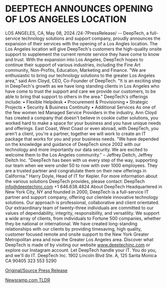 # DEEPTECH ANNOUNCES OPENING OF LOS ANGELES LOCATION

LOS ANGELES, CA, May 08, 2024 /24-7PressRelease/ -- DeepTech, a full-service technology solutions and support company, proudly announces the expansion of their services with the opening of a Los Angles location.  The Los Angeles location will give DeepTech's customers the high-quality onsite support to supplement the current remote service they have come to know and trust. With the expansion into Los Angeles, DeepTech hopes to continue their support of various industries, including the Fine Art community, Non-Profits, Education, Marketing and Finance.   "We are enthusiastic to bring our technology solutions to the greater Los Angeles area," said Ann Cloyd, CEO, Co-Founder of DeepTech. "It is an exciting step in DeepTech's growth as we have long standing clients in Los Angeles who have come to trust the support and care we provide our customers, to be able to bring that support to others in the area."  DeepTech's offerings include: •	Flexible Helpdesk •	Procurement & Provisioning •	Strategic Projects •	Security & Business Continuity •	Additional Services  As one of the few women led Managed Service Providers in the industry, Ann Cloyd has created a company that doesn't believe in cookie cutter solutions, you worked hard to make a space for your business and you have unique needs and offerings. East Coast, West Coast or even abroad, with DeepTech, you aren't a client, you're a partner, together we will work to create an IT package that works for you and your business needs.  "We have depended on the knowledge and guidance of DeepTech since 2002 with our technology and more importantly our data security. We are excited to welcome them to the Los Angeles community." – Jeffrey Deitch, Jeffrey Deitch Inc.  "DeepTech has been with us every step of the way, supporting our team when we were under 50 to now with over 1000 employees. They are a trusted partner and congratulate them on their new offerings in California." Harry Doyle, Head of IT for Kepler.   For more information about the various solutions DeepTech provides, please contact: DeepTech info@deeptechinc.com +1 646.638.4824  About DeepTech Headquartered in New York City, NY and founded in 2000, DeepTech is a full-service IT partner and support company, offering our clientele innovative technology solutions. Our approach is professional, collaborative and client orientated. Our extraordinary team of twenty-three individuals are committed to our values of dependability, integrity, responsibility, and versatility.   We support a wide array of clients, from individuals to Fortune 500 companies, whether they be national or international. We have created long-standing relationships with our clients by providing timesaving, high quality, customer focused remote and onsite support to the New York Greater Metropolitan area and now the Greater Los Angeles area.  Discover what DeepTech is made of by visiting our website www.deeptechinc.com or explore our Instagram account.   Let DeepTech handle your IT. You do you, and we'll do IT.  DeepTech Inc. 1902 Lincoln Blvd Ste. A, 125 Santa Monica CA 90405 323 553 5290 

[Original/Source Press Release](https://www.24-7pressrelease.com/press-release/510710/deeptech-announces-opening-of-los-angeles-location) 

[Newsramp.com TLDR](https://newsramp.com/None) 